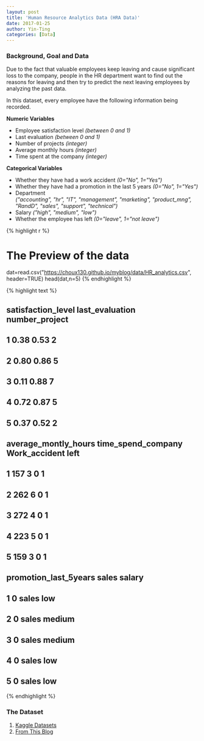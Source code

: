 ```yaml
---
layout: post
title: 'Human Resource Analytics Data (HRA Data)'
date: 2017-01-25
author: Yin-Ting 
categories: [Data]
---
```

### Background, Goal and Data
Due to the fact that valuable employees keep leaving and cause significant loss to the company, people in the HR department want to find out the reasons for leaving and then try to predict the next leaving employees by analyzing the past data. 

In this dataset, every employee have the following information being recorded. 

**Numeric Variables**

* Employee satisfaction level _(between 0 and 1)_
* Last evaluation _(between 0 and 1)_
* Number of projects _(integer)_
* Average monthly hours _(integer)_
* Time spent at the company _(integer)_
    
**Categorical Variables**

* Whether they have had a work accident _(0="No", 1="Yes")_
* Whether they have had a promotion in the last 5 years _(0="No", 1="Yes")_
* Department <br />
  _("accounting", "hr", "IT", "management", "marketing", "product_mng", "RandD", "sales", "support", "technical")_
* Salary _("high", "medium", "low")_
* Whether the employee has left _(0="leave", 1="not leave")_


{% highlight r %}
# The Preview of the data
dat=read.csv("https://choux130.github.io/myblog/data/HR_analytics.csv",
             header=TRUE)
head(dat,n=5)
{% endhighlight %}



{% highlight text %}
##   satisfaction_level last_evaluation number_project
## 1               0.38            0.53              2
## 2               0.80            0.86              5
## 3               0.11            0.88              7
## 4               0.72            0.87              5
## 5               0.37            0.52              2
##   average_montly_hours time_spend_company Work_accident left
## 1                  157                  3             0    1
## 2                  262                  6             0    1
## 3                  272                  4             0    1
## 4                  223                  5             0    1
## 5                  159                  3             0    1
##   promotion_last_5years sales salary
## 1                     0 sales    low
## 2                     0 sales medium
## 3                     0 sales medium
## 4                     0 sales    low
## 5                     0 sales    low
{% endhighlight %}

### The Dataset 
1. [Kaggle Datasets](https://www.kaggle.com/ludobenistant/hr-analytics)
2. [From This Blog](https://choux130.github.io/myblog/data/HR_analytics.csv)
